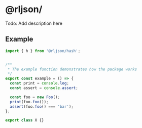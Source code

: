 # @rljson/

Todo: Add description here

## Example

```typescript
import { h } from '@rljson/hash';


/**
 * The example function demonstrates how the package works
 */
export const example = () => {
  const print = console.log;
  const assert = console.assert;

  const foo = new Foo();
  print(foo.foo());
  assert(foo.foo() === 'bar');
};

export class X {}

```
